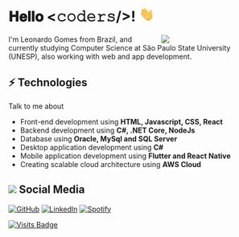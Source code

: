 <h1> 𝐇𝐞𝐥𝐥𝐨 <𝚌𝚘𝚍𝚎𝚛𝚜/>! <img src="https://raw.githubusercontent.com/ABSphreak/ABSphreak/master/gifs/Hi.gif" width="30px"></h1>

<img align='right' src='https://user-images.githubusercontent.com/5713670/87202985-820dcb80-c2b6-11ea-9f56-7ec461c497c3.gif' width='200"'>

I'm Leonardo Gomes from Brazil, and currently studying Computer Science at São Paulo State University (UNESP), also working with web and app development.




## ⚡ Technologies
Talk to me about
- Front-end development using **HTML, Javascript, CSS, React**
- Backend development using **C#, .NET Core, NodeJs**
- Database using **Oracle, MySql and SQL Server**
- Desktop application development using **C#**
- Mobile application development using **Flutter and React Native**
- Creating scalable cloud architecture using **AWS Cloud**



## <img src="https://emojis.slackmojis.com/emojis/images/1531849430/4246/blob-sunglasses.gif?1531849430" width="30"/> Social Media

<p align="left">
        <a href="https://github.com/leozeza"><img alt="GitHub" title="GitHub" height="32" width="32" src="https://raw.githubusercontent.com/peterthehan/peterthehan/master/assets/github.svg"></a>
       <a href="https://linkedin.com/in/leonardoggomes"><img alt="LinkedIn" title="LinkedIn" height="32" width="32" src="https://raw.githubusercontent.com/peterthehan/peterthehan/master/assets/linkedin.svg"></a>      <a href="https://open.spotify.com/user/leozeza?si=5uKCTzSvSxaQfYLVDX4ehQ"><img alt="Spotify" title="Spotify" height="32" width="32" src="https://raw.githubusercontent.com/peterthehan/peterthehan/master/assets/spotify.svg"></a>





[                                 ![Visits Badge](https://badges.pufler.dev/visits/puf17640/git-badges)](https://badges.pufler.dev)
